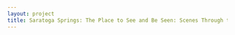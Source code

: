 ```yaml
--- 
layout: project 
title: Saratoga Springs: The Place to See and Be Seen: Scenes Through the Eyes of Merchandizing Photographers
---
```



